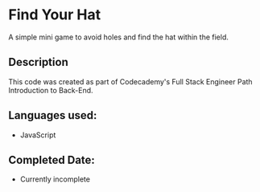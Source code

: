 # Find Your Hat
A simple mini game to avoid holes and find the hat within the field. 

## Description
This code was created as part of Codecademy's Full Stack Engineer Path Introduction to Back-End.


## Languages used:
* JavaScript

  
## Completed Date:
* Currently incomplete
